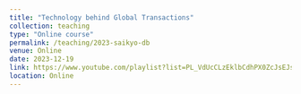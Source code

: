 ```yaml
---
title: "Technology behind Global Transactions"
collection: teaching
type: "Online course"
permalink: /teaching/2023-saikyo-db
venue: Online
date: 2023-12-19
link: https://www.youtube.com/playlist?list=PL_VdUcCLzEklbCdhPX0ZcJsEJseGcZp5C
location: Online
---
```

